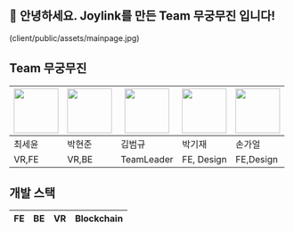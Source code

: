 ## 🙌 안녕하세요. Joylink를 만든 Team 무궁무진 입니다!
(client/public/assets/mainpage.jpg)

## Team 무궁무진
|<img src="https://github.com/seyun00.png" width="80">|<img src="https://github.com/haenjuna.png" width="80">|<img src="https://github.com/Storyos.png" width="80">|<img src="https://github.com/forgetme-not.png" width="80">|<img src="https://github.com/Gaeol.png" width="80">|
| --- | --- | --- | --- | --- |
|최세윤|박현준|김범규|박기재|손가얼|
|VR,FE|VR,BE| TeamLeader | FE, Design | FE,Design |

## 개발 스택
|FE|BE|VR|Blockchain|
|---|---|---|---|
